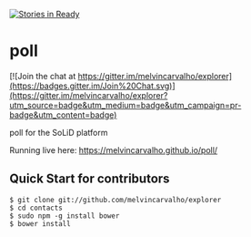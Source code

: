 [![Stories in Ready](https://badge.waffle.io/melvincarvalho/explorer.png?label=ready&title=Ready)](https://waffle.io/melvincarvalho/explorer)
# poll

[![Join the chat at https://gitter.im/melvincarvalho/explorer](https://badges.gitter.im/Join%20Chat.svg)](https://gitter.im/melvincarvalho/explorer?utm_source=badge&utm_medium=badge&utm_campaign=pr-badge&utm_content=badge)

poll for the SoLiD platform

Running live here: https://melvincarvalho.github.io/poll/

Quick Start for contributors
----------------------------

```
$ git clone git://github.com/melvincarvalho/explorer
$ cd contacts
$ sudo npm -g install bower
$ bower install
```

